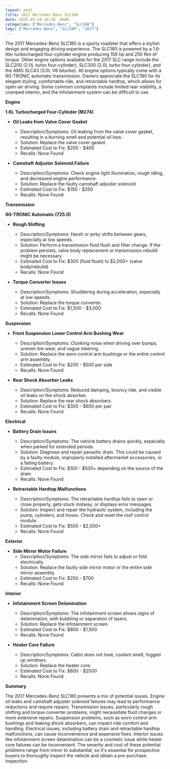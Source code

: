 ```yaml
---
layout: post
title: 2017 Mercedes-Benz SLC180
date: 2025-03-19 10:29 -0400
categories: ["Mercedes-Benz", "SLC180"]
tags: ["Mercedes-Benz", "SLC180", "2017"]
---
```

The 2017 Mercedes-Benz SLC180 is a sporty roadster that offers a stylish design and engaging driving experience. The SLC180 is powered by a 1.6-liter turbocharged four-cylinder engine producing 156 hp and 250 Nm of torque. Other engine options available for the 2017 SLC range include the SLC200 (2.0L turbo four-cylinder), SLC300 (2.0L turbo four-cylinder), and the AMG SLC43 (3.0L V6 biturbo). All engine options typically come with a 9G-TRONIC automatic transmission. Owners appreciate the SLC180 for its elegant styling, comfortable ride, and retractable hardtop, which allows for open-air driving. Some common complaints include limited rear visibility, a cramped interior, and the infotainment system can be difficult to use.

**Engine**

**1.6L Turbocharged Four-Cylinder (M274)**

*   **Oil Leaks from Valve Cover Gasket**
    *   Description/Symptoms: Oil leaking from the valve cover gasket, resulting in a burning smell and potential oil loss.
    *   Solution: Replace the valve cover gasket.
    *   Estimated Cost to Fix: $200 - $400
    *   Recalls: None Found

*   **Camshaft Adjuster Solenoid Failure**
    *   Description/Symptoms: Check engine light illumination, rough idling, and decreased engine performance.
    *   Solution: Replace the faulty camshaft adjuster solenoid.
    *   Estimated Cost to Fix: $150 - $350
    *   Recalls: None Found

**Transmission**

**9G-TRONIC Automatic (725.0)**

*   **Rough Shifting**
    *   Description/Symptoms: Harsh or jerky shifts between gears, especially at low speeds.
    *   Solution: Perform a transmission fluid flush and filter change. If the problem persists, valve body replacement or transmission rebuild might be necessary.
    *   Estimated Cost to Fix: $300 (fluid flush) to $2,000+ (valve body/rebuild)
    *   Recalls: None Found

*   **Torque Converter Issues**
    *   Description/Symptoms: Shuddering during acceleration, especially at low speeds.
    *   Solution: Replace the torque converter.
    *   Estimated Cost to Fix: $1,500 - $3,000
    *   Recalls: None Found

**Suspension**

*   **Front Suspension Lower Control Arm Bushing Wear**
    *   Description/Symptoms: Clunking noise when driving over bumps, uneven tire wear, and vague steering.
    *   Solution: Replace the worn control arm bushings or the entire control arm assembly.
    *   Estimated Cost to Fix: $200 - $500 per side
    *   Recalls: None Found

*   **Rear Shock Absorber Leaks**
    *   Description/Symptoms: Reduced damping, bouncy ride, and visible oil leaks on the shock absorber.
    *   Solution: Replace the rear shock absorbers.
    *   Estimated Cost to Fix: $300 - $600 per pair
    *   Recalls: None Found

**Electrical**

*   **Battery Drain Issues**
    *   Description/Symptoms: The vehicle battery drains quickly, especially when parked for extended periods.
    *   Solution: Diagnose and repair parasitic drain. This could be caused by a faulty module, improperly installed aftermarket accessories, or a failing battery.
    *   Estimated Cost to Fix: $100 - $500+ depending on the source of the drain
    *   Recalls: None Found

*   **Retractable Hardtop Malfunctions**
    *   Description/Symptoms: The retractable hardtop fails to open or close properly, gets stuck midway, or displays error messages.
    *   Solution: Inspect and repair the hydraulic system, including the pump, cylinders, and hoses. Check and reset the roof control module.
    *   Estimated Cost to Fix: $500 - $2,000+
    *   Recalls: None Found

**Exterior**

*   **Side Mirror Motor Failure**
    *   Description/Symptoms: The side mirror fails to adjust or fold electrically.
    *   Solution: Replace the faulty side mirror motor or the entire side mirror assembly.
    *   Estimated Cost to Fix: $250 - $700
    *   Recalls: None Found

**Interior**

*   **Infotainment Screen Delamination**
    *   Description/Symptoms: The infotainment screen shows signs of delamination, with bubbling or separation of layers.
    *   Solution: Replace the infotainment screen.
    *   Estimated Cost to Fix: $800 - $1,500
    *   Recalls: None Found

*   **Heater Core Failure**
    *   Description/Symptoms: Cabin does not heat, coolant smell, fogged up windows.
    *   Solution: Replace the heater core.
    *   Estimated Cost to Fix: $800 - $2000
    *   Recalls: None Found

**Summary**

The 2017 Mercedes-Benz SLC180 presents a mix of potential issues. Engine oil leaks and camshaft adjuster solenoid failures may lead to performance reductions and require repairs. Transmission issues, particularly rough shifting and torque converter problems, might necessitate fluid changes or more extensive repairs. Suspension problems, such as worn control arm bushings and leaking shock absorbers, can impact ride comfort and handling. Electrical issues, including battery drain and retractable hardtop malfunctions, can cause inconvenience and expensive fixes. Interior issues like infotainment screen delamination can be a cosmetic issue while heater core failures can be inconvenient. The severity and cost of these potential problems range from minor to substantial, so it's essential for prospective buyers to thoroughly inspect the vehicle and obtain a pre-purchase inspection.

